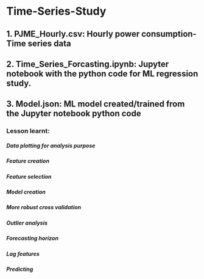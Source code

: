 # Time-Series-Study
## 1. PJME_Hourly.csv: Hourly power consumption- Time series data 
## 2. Time_Series_Forcasting.ipynb: Jupyter notebook with the python code for ML regression study.
## 3. Model.json: ML model created/trained from the Jupyter notebook python code
### Lesson learnt: 
##### Data plotting for analysis purpose
##### Feature creation
##### Feature selection
##### Model creation
##### More robust cross validation
##### Outlier analysis
##### Forecasting horizon 
##### Lag features
##### Predicting
